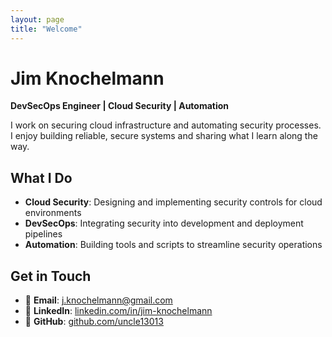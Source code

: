 ```yaml
---
layout: page
title: "Welcome"
---
```


# Jim Knochelmann

**DevSecOps Engineer | Cloud Security | Automation**

I work on securing cloud infrastructure and automating security processes. I enjoy building reliable, secure systems and sharing what I learn along the way.

## What I Do

- **Cloud Security**: Designing and implementing security controls for cloud environments
- **DevSecOps**: Integrating security into development and deployment pipelines  
- **Automation**: Building tools and scripts to streamline security operations

## Get in Touch

- 📧 **Email**: [j.knochelmann@gmail.com](mailto:j.knochelmann@gmail.com)
- 💼 **LinkedIn**: [linkedin.com/in/jim-knochelmann](https://www.linkedin.com/in/jim-knochelmann/)
- 🐙 **GitHub**: [github.com/uncle13013](https://github.com/uncle13013)
